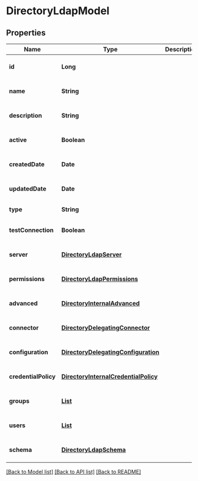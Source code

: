 # DirectoryLdapModel
## Properties

| Name | Type | Description | Notes |
|------------ | ------------- | ------------- | -------------|
| **id** | **Long** |  | [optional] [default to null] |
| **name** | **String** |  | [optional] [default to null] |
| **description** | **String** |  | [optional] [default to null] |
| **active** | **Boolean** |  | [optional] [default to null] |
| **createdDate** | **Date** |  | [optional] [default to null] |
| **updatedDate** | **Date** |  | [optional] [default to null] |
| **type** | **String** |  | [default to null] |
| **testConnection** | **Boolean** |  | [optional] [default to null] |
| **server** | [**DirectoryLdapServer**](DirectoryLdapServer.md) |  | [optional] [default to null] |
| **permissions** | [**DirectoryLdapPermissions**](DirectoryLdapPermissions.md) |  | [optional] [default to null] |
| **advanced** | [**DirectoryInternalAdvanced**](DirectoryInternalAdvanced.md) |  | [optional] [default to null] |
| **connector** | [**DirectoryDelegatingConnector**](DirectoryDelegatingConnector.md) |  | [optional] [default to null] |
| **configuration** | [**DirectoryDelegatingConfiguration**](DirectoryDelegatingConfiguration.md) |  | [optional] [default to null] |
| **credentialPolicy** | [**DirectoryInternalCredentialPolicy**](DirectoryInternalCredentialPolicy.md) |  | [optional] [default to null] |
| **groups** | [**List**](GroupModel.md) |  | [optional] [default to null] |
| **users** | [**List**](UserModel.md) |  | [optional] [default to null] |
| **schema** | [**DirectoryLdapSchema**](DirectoryLdapSchema.md) |  | [optional] [default to null] |

[[Back to Model list]](../README.md#documentation-for-models) [[Back to API list]](../README.md#documentation-for-api-endpoints) [[Back to README]](../README.md)

